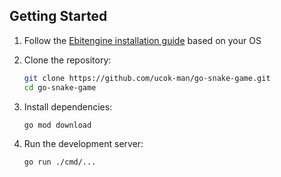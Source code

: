 ## Getting Started

1. Follow the [Ebitengine installation guide](https://ebitengine.org/en/documents/install.html) based on your OS

2. Clone the repository:
   ```sh
   git clone https://github.com/ucok-man/go-snake-game.git
   cd go-snake-game
   ```
3. Install dependencies:
   ```sh
   go mod download
   ```
4. Run the development server:
   ```sh
   go run ./cmd/...
   ```
